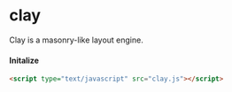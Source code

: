 clay
====

Clay is a masonry-like layout engine.

#### Initalize
```HTML
<script type="text/javascript" src="clay.js"></script>
```

